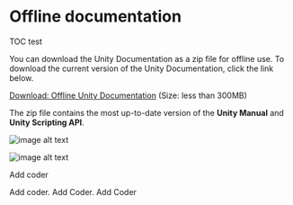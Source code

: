 # Offline documentation

TOC test

You can download the Unity Documentation as a zip file for offline use. To download the current version of the Unity Documentation, click the link below.

[Download: Offline Unity Documentation](http://docs.google.com/uploads/UnityDocumentation.zip) (Size: less than 300MB)

The zip file contains the most up-to-date version of the __Unity Manual__ and __Unity Scripting API__.

![image alt text](image_0.jpg)

![image alt text](image_0.jpg)

Add coder

Add coder. Add Coder. Add Coder

